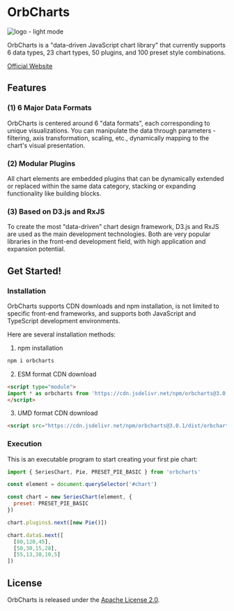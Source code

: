 # OrbCharts

![logo - light mode](https://orbcharts.blueplanet.com.tw/images/logo_light_temp2.png)

OrbCharts is a "data-driven JavaScript chart library" that currently supports 6 data types, 23 chart types, 50 plugins, and 100 preset style combinations.

[Official Website](https://orbcharts.blueplanet.com.tw)

## Features

### (1) 6 Major Data Formats

OrbCharts is centered around 6 "data formats", each corresponding to unique visualizations. You can manipulate the data through parameters - filtering, axis transformation, scaling, etc., dynamically mapping to the chart's visual presentation.

### (2) Modular Plugins

All chart elements are embedded plugins that can be dynamically extended or replaced within the same data category, stacking or expanding functionality like building blocks.

### (3) Based on D3.js and RxJS

To create the most "data-driven" chart design framework, D3.js and RxJS are used as the main development technologies. Both are very popular libraries in the front-end development field, with high application and expansion potential.

## Get Started!

### Installation

OrbCharts supports CDN downloads and npm installation, is not limited to specific front-end frameworks, and supports both JavaScript and TypeScript development environments.

Here are several installation methods:

1. npm installation

```sh
npm i orbcharts
```

2. ESM format CDN download

```html
<script type="module">
import * as orbcharts from 'https://cdn.jsdelivr.net/npm/orbcharts@3.0.1/+esm'
</script>
```

3. UMD format CDN download

```html
<script src="https://cdn.jsdelivr.net/npm/orbcharts@3.0.1/dist/orbcharts.umd.min.js"></script>
```

### Execution

This is an executable program to start creating your first pie chart:

```js
import { SeriesChart, Pie, PRESET_PIE_BASIC } from 'orbcharts'

const element = document.querySelector('#chart')

const chart = new SeriesChart(element, {
  preset: PRESET_PIE_BASIC
})

chart.plugins$.next([new Pie()])

chart.data$.next([
  [80,120,45],
  [50,30,15,28],
  [55,13,38,10,5]
])

```

## License

OrbCharts is released under the [Apache License 2.0](https://github.com/BPbase/orbcharts/blob/main/LICENSE).
